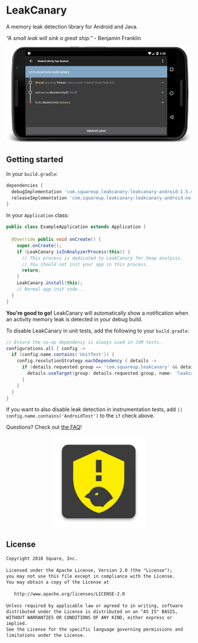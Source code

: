
# LeakCanary

A memory leak detection library for Android and Java.

*“A small leak will sink a great ship.”* - Benjamin Franklin

<p align="center">
<img src="https://github.com/square/leakcanary/blob/master/assets/screenshot.png"/>
</p>

## Getting started

In your `build.gradle`:

```groovy
dependencies {
  debugImplementation 'com.squareup.leakcanary:leakcanary-android:1.5.4'
  releaseImplementation 'com.squareup.leakcanary:leakcanary-android-no-op:1.5.4'
}
```

In your `Application` class:

```java
public class ExampleApplication extends Application {

  @Override public void onCreate() {
    super.onCreate();
    if (LeakCanary.isInAnalyzerProcess(this)) {
      // This process is dedicated to LeakCanary for heap analysis.
      // You should not init your app in this process.
      return;
    }
    LeakCanary.install(this);
    // Normal app init code...
  }
}
```

**You're good to go!** LeakCanary will automatically show a notification when an activity memory leak is detected in your debug build.

To disable LeakCanary in unit tests, add the following to your `build.gradle`:

```groovy
// Ensure the no-op dependency is always used in JVM tests.
configurations.all { config ->
  if (config.name.contains('UnitTest')) {
    config.resolutionStrategy.eachDependency { details ->
      if (details.requested.group == 'com.squareup.leakcanary' && details.requested.name == 'leakcanary-android') {
        details.useTarget(group: details.requested.group, name: 'leakcanary-android-no-op', version: details.requested.version)
      }
    }
  }
}
```

If you want to also disable leak detection in instrumentation tests, add `|| config.name.contains('AndroidTest')` to the
`if` check above.

Questions? Check out [the FAQ](https://github.com/square/leakcanary/wiki/FAQ)!

<p align="center">
<img src="https://github.com/square/leakcanary/blob/master/assets/icon_512.png" width="250"/>
</p>

## License

    Copyright 2018 Square, Inc.

    Licensed under the Apache License, Version 2.0 (the "License");
    you may not use this file except in compliance with the License.
    You may obtain a copy of the License at

       http://www.apache.org/licenses/LICENSE-2.0

    Unless required by applicable law or agreed to in writing, software
    distributed under the License is distributed on an "AS IS" BASIS,
    WITHOUT WARRANTIES OR CONDITIONS OF ANY KIND, either express or implied.
    See the License for the specific language governing permissions and
    limitations under the License.
